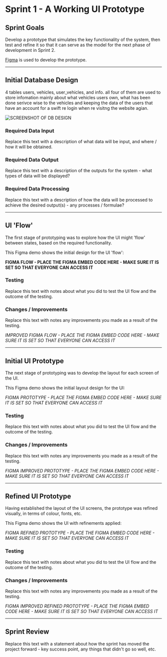 # Sprint 1 - A Working UI Prototype


## Sprint Goals

Develop a prototype that simulates the key functionality of the system, then test and refine it so that it can serve as the model for the next phase of development in Sprint 2.

[Figma](https://www.figma.com/design/3xvhbf0oNIssvHvngZwedf/300dtd-demo-to-do-list?node-id=0-1&p=f&t=gwqM7lWv4cwaPTXF-0) is used to develop the prototype.


---

## Initial Database Design
4 tables users, vehicles, user_vehicles, and info. all four of them are used to store infomation mainly about what vehicles users own, what has been done serivce wise to the vehicles and keeping the data of the users that have an account for a swift re login when re visitng the website agian.

![SCREENSHOT OF DB DESIGN](C:\Users\thewm\Downloads\611f0bb4-3d5f-47cb-8229-70918a9ead13.png)


### Required Data Input

Replace this text with a description of what data will be input, and where / how it will be obtained.

### Required Data Output

Replace this text with a description of the outputs for the system - what types of data will be displayed?

### Required Data Processing

Replace this text with a description of how the data will be processed to achieve the desired output(s) - any processes / formulae?


---

## UI 'Flow'

The first stage of prototyping was to explore how the UI might 'flow' between states, based on the required functionality.

This Figma demo shows the initial design for the UI 'flow':

**FIGMA FLOW - PLACE THE FIGMA EMBED CODE HERE - MAKE SURE IT IS SET SO THAT EVERYONE CAN ACCESS IT**

### Testing

Replace this text with notes about what you did to test the UI flow and the outcome of the testing.

### Changes / Improvements

Replace this text with notes any improvements you made as a result of the testing.

*IMPROVED FIGMA FLOW - PLACE THE FIGMA EMBED CODE HERE - MAKE SURE IT IS SET SO THAT EVERYONE CAN ACCESS IT*


---

## Initial UI Prototype

The next stage of prototyping was to develop the layout for each screen of the UI.

This Figma demo shows the initial layout design for the UI:

*FIGMA PROTOTYPE - PLACE THE FIGMA EMBED CODE HERE - MAKE SURE IT IS SET SO THAT EVERYONE CAN ACCESS IT*

### Testing

Replace this text with notes about what you did to test the UI flow and the outcome of the testing.

### Changes / Improvements

Replace this text with notes any improvements you made as a result of the testing.

*FIGMA IMPROVED PROTOTYPE - PLACE THE FIGMA EMBED CODE HERE - MAKE SURE IT IS SET SO THAT EVERYONE CAN ACCESS IT*


---

## Refined UI Prototype

Having established the layout of the UI screens, the prototype was refined visually, in terms of colour, fonts, etc.

This Figma demo shows the UI with refinements applied:

*FIGMA REFINED PROTOTYPE - PLACE THE FIGMA EMBED CODE HERE - MAKE SURE IT IS SET SO THAT EVERYONE CAN ACCESS IT*

### Testing

Replace this text with notes about what you did to test the UI flow and the outcome of the testing.

### Changes / Improvements

Replace this text with notes any improvements you made as a result of the testing.

*FIGMA IMPROVED REFINED PROTOTYPE - PLACE THE FIGMA EMBED CODE HERE - MAKE SURE IT IS SET SO THAT EVERYONE CAN ACCESS IT*


---

## Sprint Review

Replace this text with a statement about how the sprint has moved the project forward - key success point, any things that didn't go so well, etc.

